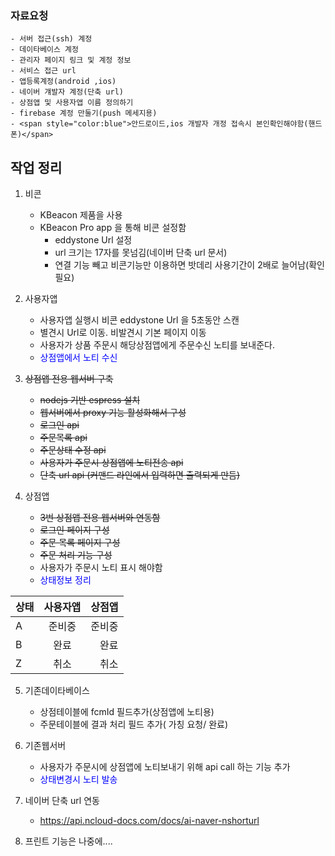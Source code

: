 ### 자료요청

    - 서버 접근(ssh) 계정
    - 데이타베이스 계정
    - 관리자 페이지 링크 및 계정 정보
    - 서비스 접근 url  
    - 앱등록계정(android ,ios)
    - 네이버 걔발자 계정(단축 url)
    - 상점앱 및 사용자앱 이름 정의하기
    - firebase 계정 만둘기(push 메세지용)
    - <span style="color:blue">안드로이드,ios 개발자 개정 접속시 본인확인해야함(핸드폰)</span>

## 작업 정리

1. 비콘
    - KBeacon 제품을 사용
    - KBeacon Pro app 을 통해 비콘 설정함
        - eddystone Url 설정
        - url 크기는 17자를 못넘김(네이버 단축 url 문서)
        - 연결 기능 빼고 비콘기능만 이용하면 밧데리 사용기간이 2배로 늘어남(확인필요)
2. 사용자앱
    - 사용자앱 실행시 비콘 eddystone Url 을 5초동안 스캔
    - 별견시 Url로 이동. 비발견시 기본 페이지 이동
    - 사용자가 상품 주문시 해당상점앱에게 주문수신 노티를 보내준다.
    - <span style="color:blue">상점앱에서 노티 수신 </span>
3. ~~상점앱 전용 웹서버 구축~~
    - ~~nodejs 기반 espress 설치~~
    - ~~웹서버에서 proxy 기능 활성화해서 구성~~
    - ~~로그인 api~~
    - ~~주문목록 api~~
    - ~~주문상태 수정 api~~
    - ~~사용자가 주문시 상점앱에 노티전송 api~~
    - ~~단축 url api (커맨드 라인에서 입력하면 출력되게 만듬)~~
    
4. 상점앱
    - ~~3번 상점앱 전용 웹서버와 연동함~~
    - ~~로그인 페이지 구성~~
    - ~~주문 목록 페이지 구성~~
    - ~~주문 처리 기능 구성~~
    - 사용자가 주문시 노티 표시 해야함 
    - <span style="color:blue">상태정보 정리</span>
    
| 상태       |     사용자앱    |  상점앱 |
|---------- |:-------------:|------:|
| A         |  준비중         | 준비중 |
| B         |  완료          |   완료 |
| Z         |  취소          |   취소 | 



5. 기존데이타베이스
    - 상점테이블에 fcmId 필드추가(상점앱에 노티용)
    - 주문테이블에 결과 처리 필드 추가( 가칭 요청/ 완료)


6. 기존웹서버 
    - 사용자가 주문시에 상점앱에 노티보내기 위해 api call 하는 기능 추가 
    - <span style="color:blue">상태변경시 노티 발송</span>
7. 네이버 단축 url 연동
    - https://api.ncloud-docs.com/docs/ai-naver-nshorturl 
    
8. 프린트 기능은 나중에....


